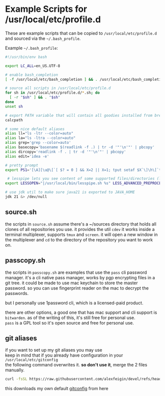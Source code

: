 # Example Scripts for /usr/local/etc/profile.d

These are example scripts that can be copied to `/usr/local/etc/profile.d` and sourced via the `~/.bash_profile`.

Example `~/.bash_profile`:
```bash
#!/usr/bin/env bash

export LC_ALL=en_US.UTF-8

# enable bash_completion
[ -f /usr/local/etc/bash_completion ] && . /usr/local/etc/bash_completion

# source all scripts in /usr/local/etc/profile.d
for sh in /usr/local/etc/profile.d/*.sh; do
  [ -r "$sh" ] && . "$sh"
done
unset sh

# export PATH variable that will contain all goodies installed from brew ready to fire 
calcpath

# some nice default aliases
alias ll="ls -ltr --color=auto"
alias la="ls -ltra --color=auto"
alias grep='grep --color=auto'
alias basecopy='basename $(readlink -f .) | tr -d '"'\n'"' | pbcopy'
alias dircopy='readlink -f . | tr -d '"'\n'"' | pbcopy'
alias edit='idea -e'

# pretty prompt
export PS1='[\A][\u@\[`[ $? = 0 ] && X=2 || X=1; tput setaf $X`\]\h\[`tput sgr0`\]:\w]\$ '

 # lesspipe lets you see content of some supported files/directories (like if you less on a .tar.gz file, you will see the entry list)
export LESSOPEN="|/usr/local/bin/lesspipe.sh %s" LESS_ADVANCED_PREPROCESSOR=1

# use jdk util to make sure java21 is exported to JAVA_HOME
jdk 21 &> /dev/null
```

## source.sh

the scripts in `source.sh` assume there's a ~/sources directory that holds all clones of all repositories you use.
it provides the util `cdev` it works inside a terminal multiplexer, supports `tmux` and `screen`.
it will open a new window in the multiplexer and `cd` to the directory of the repository you want to work on.

## passcopy.sh

the scripts in `passcopy.sh` are examples that use the `pass` cli password manager.
it's a cli native pass manager, works by pgp encrypting files in a git tree.
it could be made to use mac keychain to store the master password. so you can use fingerprint reader on the mac to decrypt the passwords.

but I personally use 1password cli, which is a licensed-paid product.

there are other options, a good one that has mac support and cli support is `bitwarden`. 
as of the writing of this, it's still free for personal use.  
`pass` is a GPL tool so it's open source and free for personal use.

## git aliases

if you want to set up my git aliases you may use  
keep in mind that if you already have configuration in your `/usr/local/etc/gitconfig`  
the following command overwrites it. **so don't use it**, merge the 2 files manually.

```bash
curl -fsSL https://raw.githubusercontent.com/alexfeigin/devel/refs/heads/feature/mac/gitconfig > /usr/local/etc/gitconfig
```

this downloads my own default [gitconfig](https://github.com/alexfeigin/devel/blob/feature/mac/gitconfig) from here 